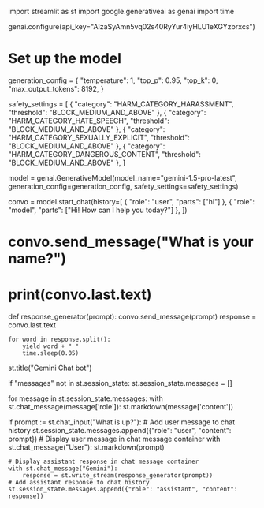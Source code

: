 import streamlit as st
import google.generativeai as genai
import time

genai.configure(api_key="AIzaSyAmn5vq02s40RyYur4iyHLU1eXGYzbrxcs")

# Set up the model
generation_config = {
  "temperature": 1,
  "top_p": 0.95,
  "top_k": 0,
  "max_output_tokens": 8192,
}

safety_settings = [
  {
    "category": "HARM_CATEGORY_HARASSMENT",
    "threshold": "BLOCK_MEDIUM_AND_ABOVE"
  },
  {
    "category": "HARM_CATEGORY_HATE_SPEECH",
    "threshold": "BLOCK_MEDIUM_AND_ABOVE"
  },
  {
    "category": "HARM_CATEGORY_SEXUALLY_EXPLICIT",
    "threshold": "BLOCK_MEDIUM_AND_ABOVE"
  },
  {
    "category": "HARM_CATEGORY_DANGEROUS_CONTENT",
    "threshold": "BLOCK_MEDIUM_AND_ABOVE"
  },
]

model = genai.GenerativeModel(model_name="gemini-1.5-pro-latest",
                              generation_config=generation_config,
                              safety_settings=safety_settings)

convo = model.start_chat(history=[
  {
    "role": "user",
    "parts": ["hi"]
  },
  {
    "role": "model",
    "parts": ["Hi! How can I help you today?"]
  },
])

# convo.send_message("What is your name?")
# print(convo.last.text)

def response_generator(prompt):
    convo.send_message(prompt)
    response = convo.last.text

    for word in response.split():
        yield word + " "
        time.sleep(0.05)


st.title("Gemini Chat bot")

if "messages" not in st.session_state:
    st.session_state.messages = []

for message in st.session_state.messages:
    with st.chat_message(message['role']):
        st.markdown(message['content'])

if prompt := st.chat_input("What is up?"):
    # Add user message to chat history
    st.session_state.messages.append({"role": "user", "content": prompt})
    # Display user message in chat message container
    with st.chat_message("User"):
        st.markdown(prompt)

    # Display assistant response in chat message container
    with st.chat_message("Gemini"):
        response = st.write_stream(response_generator(prompt))
    # Add assistant response to chat history
    st.session_state.messages.append({"role": "assistant", "content": response})
